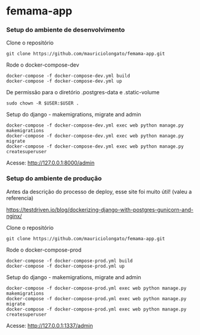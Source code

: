 # femama-app


### Setup do ambiente de desenvolvimento


Clone o repositório

    git clone https://github.com/mauriciolongato/femama-app.git

Rode o docker-compose-dev
    
    docker-compose -f docker-compose-dev.yml build
    docker-compose -f docker-compose-dev.yml up

De permissão para o diretório .postgres-data e .static-volume 

    sudo chown -R $USER:$USER .
    
Setup do django - makemigrations, migrate and admin
    
    docker-compose -f docker-compose-dev.yml exec web python manage.py makemigrations
    docker-compose -f docker-compose-dev.yml exec web python manage.py migrate
    docker-compose -f docker-compose-dev.yml exec web python manage.py createsuperuser


Acesse: http://127.0.0.1:8000/admin


### Setup do ambiente de produção

Antes da descrição do processo de deploy, esse site foi muito útil! (valeu a referencia)

https://testdriven.io/blog/dockerizing-django-with-postgres-gunicorn-and-nginx/

Clone o repositório

    git clone https://github.com/mauriciolongato/femama-app.git

Rode o docker-compose-prod
    
    docker-compose -f docker-compose-prod.yml build
    docker-compose -f docker-compose-prod.yml up

Setup do django - makemigrations, migrate and admin
    
    docker-compose -f docker-compose-prod.yml exec web python manage.py makemigrations
    docker-compose -f docker-compose-prod.yml exec web python manage.py migrate
    docker-compose -f docker-compose-prod.yml exec web python manage.py createsuperuser


Acesse: http://127.0.0.1:1337/admin
